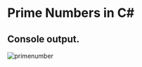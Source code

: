# Prime Numbers in C#
Console output.
---
![primenumber](https://user-images.githubusercontent.com/58237012/233723744-4aba6618-b924-4b1b-9d3f-c37b9d3095ef.jpg)
